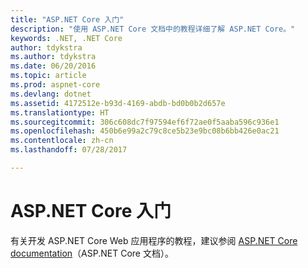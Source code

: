 ```yaml
---
title: "ASP.NET Core 入门"
description: "使用 ASP.NET Core 文档中的教程详细了解 ASP.NET Core。"
keywords: .NET, .NET Core
author: tdykstra
ms.author: tdykstra
ms.date: 06/20/2016
ms.topic: article
ms.prod: aspnet-core
ms.devlang: dotnet
ms.assetid: 4172512e-b93d-4169-abdb-bd0b0b2d657e
ms.translationtype: HT
ms.sourcegitcommit: 306c608dc7f97594ef6f72ae0f5aaba596c936e1
ms.openlocfilehash: 450b6e99a2c79c8ce5b23e9bc08b6bb426e0ac21
ms.contentlocale: zh-cn
ms.lasthandoff: 07/28/2017

---
```


# <a name="getting-started-with-aspnet-core"></a>ASP.NET Core 入门    
    
有关开发 ASP.NET Core Web 应用程序的教程，建议参阅 [ASP.NET Core documentation](/aspnet/core/)（ASP.NET Core 文档）。

